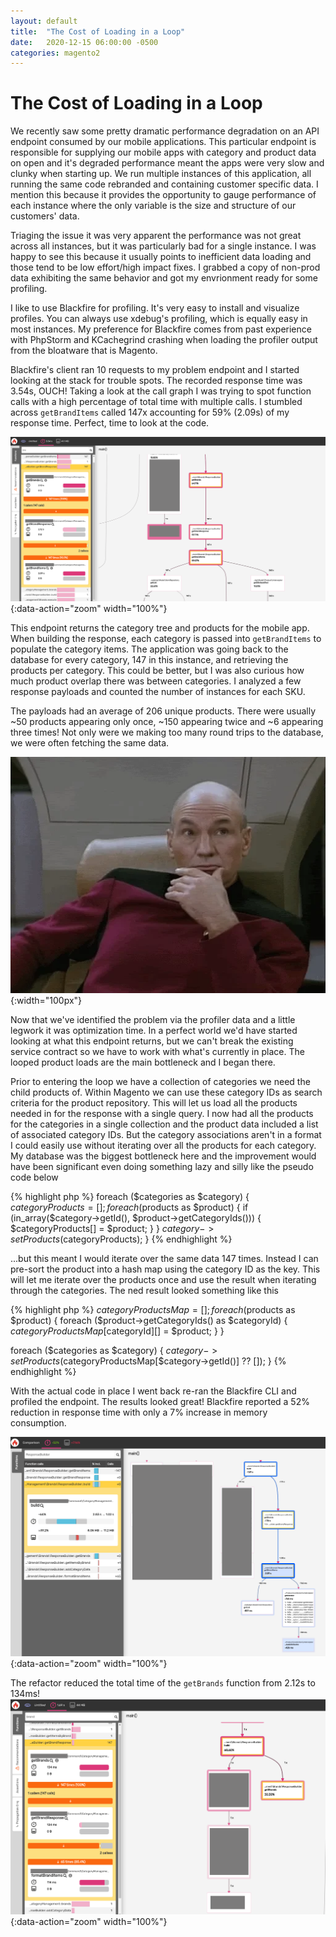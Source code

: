 ```yaml
---
layout: default
title:  "The Cost of Loading in a Loop"
date:   2020-12-15 06:00:00 -0500
categories: magento2
---
```


# The Cost of Loading in a Loop

We recently saw some pretty dramatic performance degradation on an API endpoint
consumed by our mobile applications. This particular endpoint is responsible
for supplying our mobile apps with category and product data on open and it's
degraded performance meant the apps were very slow and clunky when starting up.
We run multiple instances of this application, all running the same code
rebranded and containing customer specific data. I mention this because it
provides the opportunity to gauge performance of each instance where the only
variable is the size and structure of our customers' data.

Triaging the issue it was very apparent the performance was not great across
all instances, but it was particularly bad for a single instance. I was happy
to see this because it usually points to inefficient data loading and those
tend to be low effort/high impact fixes. I grabbed a copy of non-prod data
exhibiting the same behavior and got my envrionment ready for some profiling.

I like to use Blackfire for profiling. It's very easy to install and visualize
profiles. You can always use xdebug's profiling, which is equally easy in most
instances. My preference for Blackfire comes from past experience with PhpStorm
and KCachegrind crashing when loading the profiler output from the bloatware
that is Magento.

Blackfire's client ran 10 requests to my problem endpoint and I started looking
at the stack for trouble spots. The recorded response time was 3.54s, OUCH!
Taking a look at the call graph I was trying to spot function calls with a high
percentage of total time with multiple calls. I stumbled across `getBrandItems`
called 147x accounting for 59% (2.09s) of my response time. Perfect, time to
look at the code.

![Blackfire Brands Before](/assets/img/blog/2020/12/15/brands-before.png){:data-action="zoom" width="100%"}

This endpoint returns the category tree and products for the mobile app. When
building the response, each category is passed into `getBrandItems` to populate
the category items. The application was going back to the database for every
category, 147 in this instance, and retrieving the products per category. This
could be better, but I was also curious how much product overlap there was
between categories. I analyzed a few response payloads and counted the number
of instances for each SKU.

The payloads had an average of 206 unique products. There were usually ~50
products appearing only once, ~150 appearing twice and ~6 appearing three
times! Not only were we making too many round trips to the database, we were
often fetching the same data.

![Facepalm](/assets/img/gifs/facepalm.webp){:width="100px"}

Now that we've identified the problem via the profiler data and a little
legwork it was optimization time. In a perfect world we'd have started looking
at what this endpoint returns, but we can't break the existing service contract
so we have to work with what's currently in place. The looped product loads are
the main bottleneck and I began there.

Prior to entering the loop we have a collection of categories we need the child
products of. Within Magento we can use these category IDs as search criteria
for the product repository. This will let us load all the products needed in
for the response with a single query. I now had all the products for the
categories in a single collection and the product data included a list of
associated category IDs. But the category associations aren't in a format I
could easily use without iterating over all the products for each category.
My database was the biggest bottleneck here and the improvement would have
been significant even doing something lazy and silly like the pseudo code below

{% highlight php %}
foreach ($categories as $category) {
    $categoryProducts = [];
    foreach ($products as $product) {
        if (in_array($category->getId(), $product->getCategoryIds())) {
            $categoryProducts[] = $product;
        }
    }
    $category->setProducts($categoryProducts);
}
{% endhighlight %}

...but this meant I would iterate over the same data 147 times. Instead I can
pre-sort the product into a hash map using the category ID as the key. This
will let me iterate over the products once and use the result when iterating
through the categories. The ned result looked something like this

{% highlight php %}
$categoryProductsMap = [];
foreach ($products as $product) {
    foreach ($product->getCategoryIds() as $categoryId) {
        $categoryProductsMap[$categoryId][] = $product;
    }
}

foreach ($categories as $category) {
    $category->setProducts($categoryProductsMap[$category->getId()] ?? []);
}
{% endhighlight %}

With the actual code in place I went back re-ran the Blackfire CLI and profiled
the endpoint. The results looked great! Blackfire reported a 52% reduction in
response time with only a 7% increase in memory consumption.

![Blackfire Compare](/assets/img/blog/2020/12/15/brands-compare.png){:data-action="zoom" width="100%"}

The refactor reduced the total time of the `getBrands` function from 2.12s to
134ms!
![Blackfire After](/assets/img/blog/2020/12/15/brands-after.png){:data-action="zoom" width="100%"}
